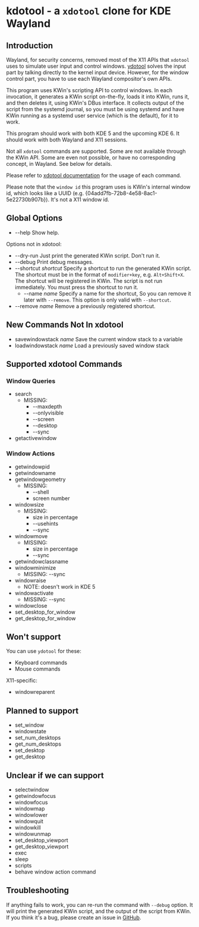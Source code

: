 # kdotool - a `xdotool` clone for KDE Wayland

## Introduction

Wayland, for security concerns, removed most of the X11 APIs that `xdotool`
uses to simulate user input and control windows. [ydotool](https://github.com/ReimuNotMoe/ydotool)
solves the input part by talking directly to the kernel input device. However,
for the window control part, you have to use each Wayland compositor's own APIs.

This program uses KWin's scripting API to control windows. In each invocation,
it generates a KWin script on-the-fly, loads it into KWin, runs it, and then
deletes it, using KWin's DBus interface. It collects output of the script from
the systemd journal, so you must be using systemd and have KWin running as a
systemd user service (which is the default), for it to work.

This program should work with both KDE 5 and the upcoming KDE 6. It should work
with both Wayland and X11 sessions.

Not all `xdotool` commands are supported. Some are not available through the KWin
API. Some are even not possible, or have no corresponding concept, in Wayland.
See below for details.

Please refer to [xdotool documentation](https://github.com/jordansissel/xdotool/blob/master/xdotool.pod)
for the usage of each command.

Please note that the `window id` this program uses is KWin's internal window id,
which looks like a UUID (e.g. {04add7fb-72b8-4e58-8ac1-5e22730b907b}). It's not
a X11 window id.

## Global Options

- --help Show help.

Options not in xdotool:

- --dry-run Just print the generated KWin script. Don't run it.
- --debug Print debug messages.
- --shortcut _shortcut_ Specify a shortcut to run the generated KWin script.
  The shortcut must be in the format of `modifier+key`, e.g. `Alt+Shift+X`.
  The shortcut will be registered in KWin. The script is not run immediately.
  You must press the shortcut to run it.
  - --name _name_ Specify a name for the shortcut, So you can remove it
  later with `--remove`. This option is only valid with `--shortcut`.
- --remove _name_ Remove a previously registered shortcut.

## New Commands Not In xdotool

- savewindowstack _name_ Save the current window stack to a variable
- loadwindowstack _name_ Load a previously saved window stack

## Supported xdotool Commands

### Window Queries

- search
  - MISSING:
    - --maxdepth
    - --onlyvisible
    - --screen
    - --desktop
    - --sync
- getactivewindow

### Window Actions

- getwindowpid
- getwindowname
- getwindowgeometry
  - MISSING:
    - --shell
    - screen number
- windowsize
  - MISSING:
    - size in percentage
    - --usehints
    - --sync
- windowmove
  - MISSING:
    - size in percentage
    - --sync
- getwindowclassname
- windowminimize
  - MISSING: --sync
- windowraise
  - NOTE: doesn't work in KDE 5
- windowactivate
  - MISSING: --sync
- windowclose
- set_desktop_for_window
- get_desktop_for_window

## Won't support

You can use `ydotool` for these:

- Keyboard commands
- Mouse commands

X11-specific:

- windowreparent

## Planned to support

- set_window
- windowstate
- set_num_desktops
- get_num_desktops
- set_desktop
- get_desktop

## Unclear if we can support

- selectwindow
- getwindowfocus
- windowfocus
- windowmap
- windowlower
- windowquit
- windowkill
- windowunmap
- set_desktop_viewport
- get_desktop_viewport
- exec
- sleep
- scripts
- behave window action command

## Troubleshooting

If anything fails to work, you can re-run the command with `--debug` option.
It will print the generated KWin script, and the output of the script from
KWin. If you think it's a bug, please create an issue in [GitHub](https://github.com/jinliu/kdotool/issues).
